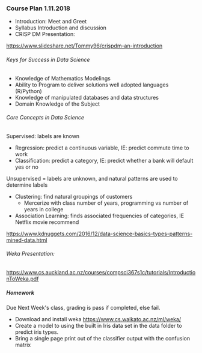 ### Course Plan 1.11.2018

* Introduction: Meet and Greet
* Syllabus Introduction and discussion
* CRISP DM Presentation:

https://www.slideshare.net/Tommy96/crispdm-an-introduction

###### Keys for Success in Data Science
  
  * Knowledge of Mathematics Modelings
  * Ability to Program to deliver solutions well adopted languages (R/Python)
  * Knowledge of manipulated databases and data structures
  * Domain Knowledge of the Subject
  
###### Core Concepts in Data Science

Supervised:  labels are known
  
  * Regression: predict a continuous variable, IE: predict commute time to work
  * Classification: predict a category, IE: predict whether a bank will default yes or no
  
Unsupervised = labels are unknown, and natural patterns are used to determine labels

  * Clustering: find natural groupings of customers
    + Mercerize with class number of years, programming vs number of years in college
  * Association Learning: finds associated frequencies of categories, IE Netflix movie recommend
  
https://www.kdnuggets.com/2016/12/data-science-basics-types-patterns-mined-data.html

###### Weka Presentation:
https://www.cs.auckland.ac.nz/courses/compsci367s1c/tutorials/IntroductionToWeka.pdf

##### Homework

Due Next Week's class, grading is pass if completed, else fail.
* Download and install weka https://www.cs.waikato.ac.nz/ml/weka/
* Create a model to using the built in Iris data set in the data folder to predict iris types.
* Bring a single page print out of the classifier output with the confusion matrix





